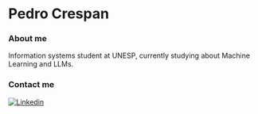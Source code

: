 # Pedro Crespan

### About me
Information systems student at UNESP, currently studying about Machine Learning and LLMs.

### Contact me

[![Linkedin](https://img.shields.io/badge/LinkedIn-0077B5?style=for-the-badge&logo=linkedin&logoColor=white)](https://br.linkedin.com/in/pedro-crespan)
